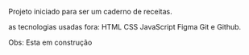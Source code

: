 Projeto iniciado para ser um caderno de receitas.

as tecnologias usadas fora:
HTML
CSS
JavaScript
Figma
Git e Github.

Obs: Esta em construção